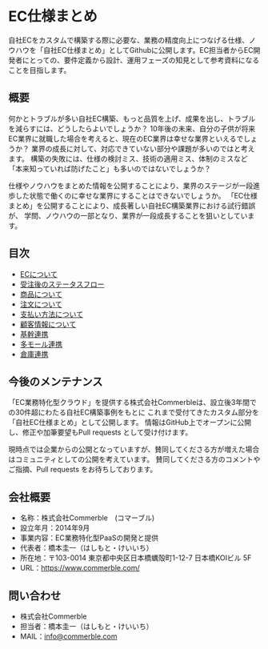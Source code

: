 # EC仕様まとめ　
自社ECをカスタムで構築する際に必要な、業務の精度向上につなげる仕様、ノウハウを「自社EC仕様まとめ」としてGithubに公開します。EC担当者からEC開発者にとっての、要件定義から設計、運用フェーズの知見として参考資料になることを目指します。

## 概要
何かとトラブルが多い自社EC構築、もっと品質を上げ、成果を出し、トラブルを減らすには、どうしたらよいでしょうか？
10年後の未来、自分の子供が将来EC業界に就職した場合を考えると、現在のEC業界は幸せな業界といえるでしょうか？
業界の成長に対して、対応できていない部分や課題が多いのではと考えます。
構築の失敗には、仕様の検討ミス、技術の適用ミス、体制のミスなど「本来知っていれば防げたこと」も多いのではないでしょうか？


仕様やノウハウをまとめた情報を公開することにより、業界のステージが一段進歩した状態で働くのに幸せな業界にすることはできないでしょうか。 「EC仕様まとめ」を公開することにより、成長著しい自社EC構築業界における試行錯誤が、
学問、ノウハウの一部となり、業界が一段成長することを狙いとしています。


## 目次
- [ECについて](https://github.com/commerble/ecspec/blob/master/specs/EC.md)
- [受注後のステータスフロー](https://github.com/commerble/ecspec/blob/master/specs/OrderStatus.md)
- [商品について](https://github.com/commerble/ecspec/blob/master/specs/Product.md)
- [注文について](https://github.com/commerble/ecspec/blob/master/specs/Order.md)
- [支払い方法について](https://github.com/commerble/ecspec/blob/master/specs/Payment.md)
- [顧客情報について](https://github.com/commerble/ecspec/blob/master/specs/Customer.md)
- [基幹連携](https://github.com/commerble/ecspec/blob/master/specs/Federation.md)
- [多モール連携](https://github.com/commerble/ecspec/blob/master/specs/Mall.md)
- [倉庫連携](https://github.com/commerble/ecspec/blob/master/specs/WMS.md)


## 今後のメンテナンス
「EC業務特化型クラウド」を提供する株式会社Commerbleは、設立後3年間での30件超にわたる自社EC構築事例をもとに
これまで受付てきたカスタム部分を「自社EC仕様まとめ」として公開します。
情報はGitHub上でオープンに公開し、修正や加筆要望もPull requests として受け付けます。

現時点では企業からの公開となっていますが、賛同してくださる方が増えた場合はコミュニティとしての公開を考えています。
賛同してくださる方のコメントやご指摘、Pull requests をお待ちしております。


## 会社概要
- 名称：株式会社Commerble　(コマーブル)
- 設立年月：2014年9月
- 事業内容：EC業務特化型PaaSの開発と提供
- 代表者：橋本圭一（はしもと・けいいち）
- 所在地：〒103-0014 東京都中央区日本橋蠣殻町1-12-7 日本橋KOIビル 5F
- URL：https://www.commerble.com/


## 問い合わせ
- 株式会社Commerble
- 担当者：橋本圭一（はしもと・けいいち）
- MAIL：info@commerble.com
